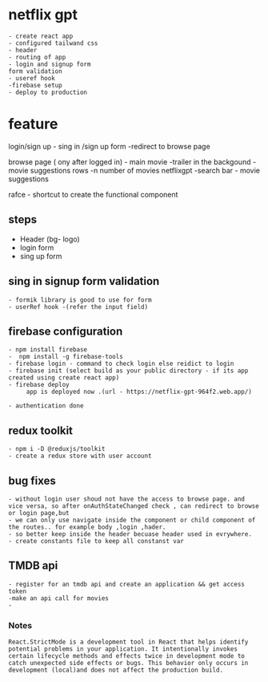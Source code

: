 # netflix gpt
    - create react app
    - configured tailwand css
    - header 
    - routing of app
    - login and signup form
    form validation
    - useref hook
    -firebase setup
    - deploy to production

# feature 
login/sign up
    - sing in /sign up form
    -redirect to browse page

browse page ( ony after logged in)
    - main movie
        -trailer in the backgound
        -movie suggestions rows
            -n number of movies
netflixgpt
    -search bar
    - movie suggestions
    

rafce - shortcut to create the functional component


## steps
 - Header (bg- logo)
 - login form 
 - sing up form

## sing in signup form validation
    - formik library is good to use for form
    - userRef hook -(refer the input field)

## firebase configuration
    - npm install firebase
    -  npm install -g firebase-tools 
    - firebase login - command to check login else reidict to login 
    - firebase init (select build as your public directory - if its app created using create react app)
    - firebase deploy
         app is deployed now .(url - https://netflix-gpt-964f2.web.app/)
    
    - authentication done
## redux toolkit
    - npm i -D @reduxjs/toolkit
    - create a redux store with user account
    
    
## bug fixes
    - without login user shoud not have the access to browse page. and vice versa, so after onAuthStateChanged check , can redirect to browse or login page,but
    - we can only use navigate inside the component or child component of the routes.. for example body ,login ,hader. 
    - so better keep inside the header becuase header used in evrywhere.
    - create constants file to keep all constanst var
    
## TMDB api
    - register for an tmdb api and create an application && get access token 
    -make an api call for movies 
    - 



### Notes
    React.StrictMode is a development tool in React that helps identify potential problems in your application. It intentionally invokes certain lifecycle methods and effects twice in development mode to catch unexpected side effects or bugs. This behavior only occurs in development (local)and does not affect the production build.
